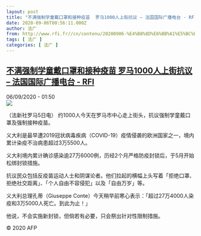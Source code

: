 ```yaml
---
layout: post
title: "不满强制学童戴口罩和接种疫苗  罗马1000人上街抗议 – 法国国际广播电台 - RFI"
date: 2020-09-06T00:56:11.000Z
author: 法广
from: http://www.rfi.fr//cn/contenu/20200906-%E4%B8%8D%E6%BB%A1%E5%BC%BA%E5%88%B6%E5%AD%A6%E7%AB%A5%E6%88%B4%E5%8F%A3%E7%BD%A9%E5%92%8C%E6%8E%A5%E7%A7%8D%E7%96%AB%E8%8B%97-%E7%BD%97%E9%A9%AC1000%E4%BA%BA%E4%B8%8A%E8%A1%97%E6%8A%97%E8%AE%AE
tags: [ 法广 ]
categories: [ 法广 ]
---
```

<!--1599353771000-->
[不满强制学童戴口罩和接种疫苗  罗马1000人上街抗议 – 法国国际广播电台 - RFI](http://www.rfi.fr//cn/contenu/20200906-%E4%B8%8D%E6%BB%A1%E5%BC%BA%E5%88%B6%E5%AD%A6%E7%AB%A5%E6%88%B4%E5%8F%A3%E7%BD%A9%E5%92%8C%E6%8E%A5%E7%A7%8D%E7%96%AB%E8%8B%97-%E7%BD%97%E9%A9%AC1000%E4%BA%BA%E4%B8%8A%E8%A1%97%E6%8A%97%E8%AE%AE)
------

<div>
<div>06/09/2020 - 01:50</div><img src="https://s.rfi.fr/media/display/2ea57a7e-efd4-11ea-ab58-005056bff430/w:310/p:16x9/int0002b.200906075002.jpg"><div class="t-content__body u-clearfix"><p>（法新社罗马5日电）    约1000人今天在罗马市中心走上街头，抗议强制学童戴口罩及强制接种疫苗。</p><p>    义大利是最早遭2019冠状病毒疾病（COVID-19）疫情侵袭的欧洲国家之一，境内累计染疫不治病患超过3万5500人。</p><p>    义大利境内累计确诊感染逾27万6000例，历经2个月严格防疫封锁后，于5月开始松绑封锁措施。</p><p>    抗议民众包括反疫苗运动人士和阴谋论者。他们拉起的横幅上头写着「拒绝口罩、拒绝社交距离」、「个人自由不容侵犯」以及「自由万岁」等。</p><p>    义大利总理孔蒂（Giuseppe Conte）今天稍早前寒心表示：「超过27万4000人染疫和3万5000人死亡。到此为止！」</p><p>    他说，不会实施新封锁，但倘若有必要，只会祭出针对性限制措施。</p><p class="t-copyright">© 2020 AFP</p>        </div>
</div>
